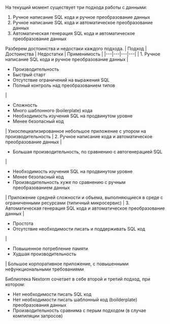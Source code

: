 На текущий момент существует три подхода работы с данными:
1. Ручное написание SQL кода и ручное преобразование данных
2. Ручное написание SQL кода и автоматическое преобразование данных
3. Автоматическая генерация SQL кода и автоматическое преобразование данных

Разберем достоинства и недостаки каждого подхода.
| Подход  | Достоинства  | Недостатки  | Применимость  |
|---|---|---|---|
| 1. Ручное написание SQL кода и ручное преобразование данных  | <ul><li>Производительность</li><li>Быстрый старт</li><li>Отсутствие ограничений на выражения SQL</li><li>Полный контроль над преобразованием типов</li></ul> | <ul><li>Сложность</li><li>Много шаблонного (boilerplate) кода</li><li>Необходимость изучения SQL на продвинутом уровне</li><li>Менее безопасный код</li></ul> | Узкоспециализированное небольшое приложение с упором на производительность
| 2. Ручное написание кода и автоматическое преобразование данных  | <ul><li>Большая производительность, по сравнению с автогенерацией SQL</li></ul> | <ul><li>Необходимость изучения SQL на продвинутом уровне</li><li>Менее безопасный код</li><li>Производительность хуже по сравнению с ручным преобразованием данных</li></ul> | Приложение средней сложности и объема, выполняющиеся в среде с ограниченными ресурсами (типичный микросервис)
| 3. Автоматическая генерация SQL кода и автоматическое преобразование данных | <ul><li>Простота</li><li>Отсутствие необходимости писать и поддерживать SQL код</li></ul> | <ul><li>Повышенное потребление памяти</li><li>Худшая производительность</li></ul> | Большое корпоративное приложение, с повышенными нефункциональными требованиями

Библиотека Nextorm сочетает в себе второй и третий подход, при котором:
 - Нет необходимости писать SQL код
 - Нет необходимости писать шаблонный код (boilderplate) преобразования данных
 - Производительность сравнима с перым подходом (в случае компиляции запросов)